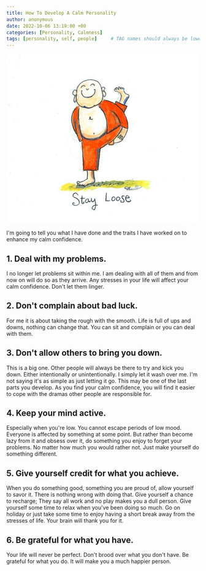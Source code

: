 ```yaml
---
title: How To Develop A Calm Personality
author: anonymous
date: 2022-10-06 13:19:00 +00
categories: [Personality, Calmness]
tags: [personality, self, people]     # TAG names should always be lowercase
---
```


![Personality](/assets/img/calmness-budha.jpg)

I'm going to tell you what I have done and the traits I have worked on to enhance my calm confidence.

## 1. Deal with my problems.

I no longer let problems sit within me. I am dealing with all of them and from now on will do so as they arrive. Any stresses in your life will affect your calm confidence. Don't let them linger.

## 2. Don't complain about bad luck. 

For me it is about taking the rough with the smooth. Life is full of ups and downs, nothing can change that. You can sit and complain or you can deal with them.

## 3. Don't allow others to bring you down.

This is a big one. Other people will always be there to try and kick you down. Either intentionally or unintentionally. I simply let it wash over me. I'm not saying it's as simple as just letting it go. This may be one of the last parts you develop. As you find your calm confidence, you will find it easier to cope with the dramas other people are responsible for.

## 4. Keep your mind active.

Especially when you're low. You cannot escape periods of low mood. Everyone is affected by something at some point. But rather than become lazy from it and obsess over it, do something you enjoy to forget your problems. No matter how much you would rather not. Just make yourself do something different.

## 5. Give yourself credit for what you achieve. 

When you do something good, something you are proud of, allow yourself to savor it. There is nothing wrong with doing that.
Give yourself a chance to recharge; They say all work and no play makes you a dull person. Give yourself some time to relax when you've been doing so much. Go on holiday or just take some time to enjoy having a short break away from the stresses of life. Your brain will thank you for it.

## 6. Be grateful for what you have.

Your life will never be perfect. Don't brood over what you don't have. Be grateful for what you do. It will make you a much happier person.
